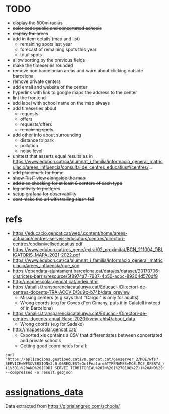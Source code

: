 # TODO
* ~~display the 500m radius~~
* ~~color code public and concertated schools~~
* ~~display the areas~~
* add in item details (map and list) 
  * remaining spots last year
  * forecast of remaining spots this year
  * total spots
* allow sorting by the previous fields
* make the timeseries rounded
* remove non barcelonian areas and warn about clicking outside barcelona
* remove private centers
* add email and website of the center
* hyperlink with link to google maps the address to the center
* lint the frontend
* add label with school name on the map always
* add timeseries about
  * requests
  * offers
  * requests/offers
  * ~~remaining spots~~
* add other info about surrounding
  * distance to park
  * pollution
  * noise level
* unittest that asserts equal results as in https://www.edubcn.cat/ca/alumnat_i_familia/informacio_general_matriculacio/arees_influencia/consulta_de_centres_educatius#/centres/... 
* ~~add placemark for home~~
* ~~show "list" view alongside the map~~
* ~~add also checking for at least 6 centers of each type~~
* ~~log activity to postgres~~
* ~~setup grafana for observability~~
* ~~dont make the url with trailing slash fail~~

# refs
  * https://educacio.gencat.cat/web/.content/home/arees-actuacio/centres-serveis-educatius/centres/directori-centres/codisnivellseducatius.pdf
  * https://www.edubcn.cat/rcs_gene/extra/02_proximitat/BCN_211004_OBLIGATORIS_MAPA_2021-2022.pdf
  * https://www.edubcn.cat/ca/alumnat_i_familia/informacio_general_matriculacio/arees_influencia/que_son
  * https://opendata-ajuntament.barcelona.cat/data/es/dataset/20170706-districtes-barris/resource/5f8974a7-7937-4b50-acbc-89204d570df9
  * http://mapaescolar.gencat.cat/index.html
  * https://analisi.transparenciacatalunya.cat/Educaci-/Directori-de-centres-docents-TRA-ACOVID/3u9c-b74b/data_preview
    * Missing centers (e.g says that "Cargol" is only for adults)
    * Wrong coords (e.g for Coves d'en Cimany, puts it in Calafell instead of in Barcelona)
  * https://analisi.transparenciacatalunya.cat/Educaci-/Directori-de-centres-docents-anual-Base-2020/kvmv-ahh4/about_data
    * Wrong coords (e.g for Sadako)
  * http://mapaescolar.gencat.cat/
    * Exported xls contains a CSV that differentiates between concertated and private schools
    * Getting good coordinates for all: 
``` 
curl 'https://aplicacions.gestioeducativa.gencat.cat/geoserver_2/MOE/wfs?SERVICE=WFS&VERSION=2.0.0&REQUEST=GetFeature&TYPENAMES=MOE:MOE_OFERTA_VM&OUTPUTFORMAT=application%2Fjson&SRSNAME=EPSG:4326&CQL_FILTER=(1%3D1)%20AND%20(CODI_SERVEI_TERRITORIAL%20IN%20(%270108%27))%20AND%20(CURS%20IN%20(%272024%27))' --compressed -o result.geojson
```


# [assignations_data](assignations_data)
Data extracted from https://glorialangreo.com/schools/

